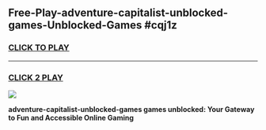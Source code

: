 
## Free-Play-adventure-capitalist-unblocked-games-Unblocked-Games #cqj1z
<h3>
<a href="https://news.freeplayer.one?title=adventure-capitalist-unblocked-games&ref=8M">CLICK TO PLAY</a></h3>
<hr>

<h3>
<a href="https://news.freeplayer.one?title=adventure-capitalist-unblocked-games&ref=8M">CLICK 2 PLAY</a>
  
</h3>

<a href="https://news.freeplayer.one?title=adventure-capitalist-unblocked-games&ref=8M"><img src="https://clearcache.store/games.png"></a>


**adventure-capitalist-unblocked-games games unblocked: Your Gateway to Fun and Accessible Online Gaming**

